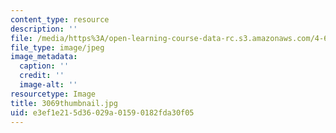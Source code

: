 ```yaml
---
content_type: resource
description: ''
file: /media/https%3A/open-learning-course-data-rc.s3.amazonaws.com/4-614-religious-architecture-and-islamic-cultures-fall-2002/e3ef1e215d36029a01590182fda30f05_3069thumbnail.jpg
file_type: image/jpeg
image_metadata:
  caption: ''
  credit: ''
  image-alt: ''
resourcetype: Image
title: 3069thumbnail.jpg
uid: e3ef1e21-5d36-029a-0159-0182fda30f05
---
```

